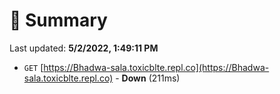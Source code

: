 # 📖 Summary
Last updated: **5/2/2022, 1:49:11 PM**

- `GET` [https://Bhadwa-sala.toxicblte.repl.co](https://Bhadwa-sala.toxicblte.repl.co) - **Down** (211ms)
